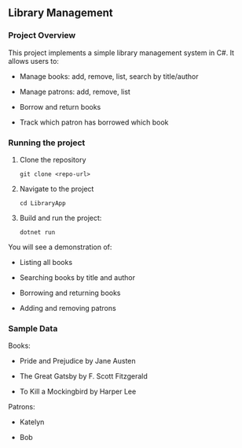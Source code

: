 ## Library Management

### Project Overview
This project implements a simple library management system in C#. It allows users to:
- Manage books: add, remove, list, search by title/author

- Manage patrons: add, remove, list

- Borrow and return books

- Track which patron has borrowed which book

### Running the project
1. Clone the repository

    ``` git clone <repo-url> ```
2. Navigate to the project

    ``` cd LibraryApp ```
3. Build and run the project:

    ``` dotnet run ```

You will see a demonstration of:
- Listing all books

- Searching books by title and author

- Borrowing and returning books

- Adding and removing patrons

### Sample Data

Books:
- Pride and Prejudice by Jane Austen

- The Great Gatsby by F. Scott Fitzgerald

- To Kill a Mockingbird by Harper Lee

Patrons:

- Katelyn

- Bob